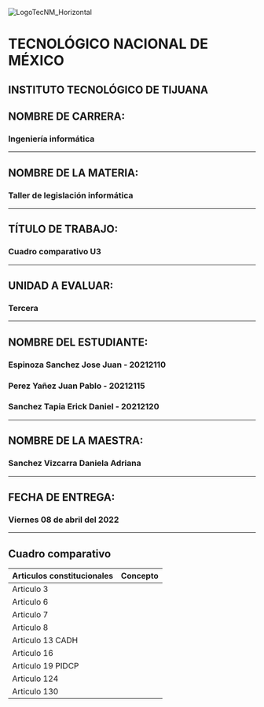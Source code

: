 ![LogoTecNM_Horizontal](https://user-images.githubusercontent.com/101742408/160739752-3ab4ba83-01d7-49b6-9ede-3ab2478f0696.svg)
# **TECNOLÓGICO NACIONAL DE MÉXICO**
##            INSTITUTO TECNOLÓGICO DE TIJUANA 
## NOMBRE DE CARRERA: 
### Ingeniería informática
---
## NOMBRE DE LA MATERIA: 
### Taller de legislación informática
---
## TÍTULO DE TRABAJO: 
### Cuadro comparativo U3
---
## UNIDAD A EVALUAR: 
### Tercera
---
## NOMBRE DEL ESTUDIANTE: 
### Espinoza Sanchez Jose Juan - 20212110
### Perez Yañez Juan Pablo - 20212115
### Sanchez Tapia Erick Daniel - 20212120
---
## NOMBRE DE LA MAESTRA:
### Sanchez Vizcarra Daniela Adriana
---
## FECHA DE ENTREGA:
### Viernes 08 de abril del 2022
---

## Cuadro comparativo

|Articulos constitucionales   |Concepto   |
|-----------------------------|-----------|
|Articulo 3                   |           | 
|Articulo 6                   |           | 
|Articulo 7                   |           | 
|Articulo 8                   |           | 
|Articulo 13 CADH             |           | 
|Articulo 16                  |           | 
|Articulo 19 PIDCP            |           | 
|Articulo 124                 |           | 
|Articulo 130                 |           | 
